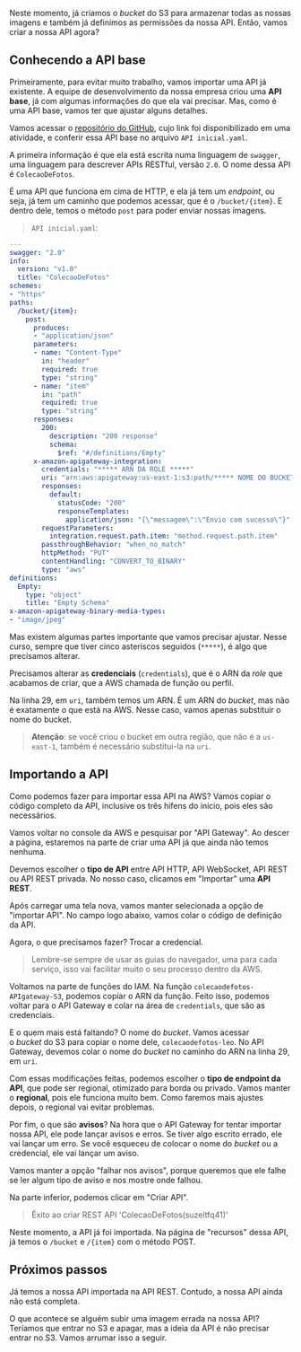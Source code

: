 Neste momento, já criamos o _bucket_ do S3 para armazenar todas as nossas imagens e também já definimos as permissões da nossa API. Então, vamos criar a nossa API agora?

## Conhecendo a API base

Primeiramente, para evitar muito trabalho, vamos importar uma API já existente. A equipe de desenvolvimento da nossa empresa criou uma **API base**, já com algumas informações do que ela vai precisar. Mas, como é uma API base, vamos ter que ajustar alguns detalhes.

Vamos acessar o [repositório do GitHub](https://github.com/leollo98/3630-API_Gateway/tree/Projeto_inicial), cujo link foi disponibilizado em uma atividade, e conferir essa API base no arquivo `API inicial.yaml`.

A primeira informação é que ela está escrita numa linguagem de `swagger`, uma linguagem para descrever APIs RESTful, versão `2.0`. O nome dessa API é `ColecaoDeFotos`.

É uma API que funciona em cima de HTTP, e ela já tem um _endpoint_, ou seja, já tem um caminho que podemos acessar, que é o `/bucket/{item}`. E dentro dele, temos o método `post` para poder enviar nossas imagens.

> `API inicial.yaml`:

```yaml
---
swagger: "2.0"
info:
  version: "v1.0"
  title: "ColecaoDeFotos"
schemes:
- "https"
paths:
  /bucket/{item}:
    post:
      produces:
      - "application/json"
      parameters:
      - name: "Content-Type"
        in: "header"
        required: true
        type: "string"
      - name: "item"
        in: "path"
        required: true
        type: "string"
      responses:
        200:
          description: "200 response"
          schema:
            $ref: "#/definitions/Empty"
      x-amazon-apigateway-integration:
        credentials: "***** ARN DA ROLE *****"
        uri: "arn:aws:apigateway:us-east-1:s3:path/***** NOME DO BUCKET *****/{item}"
        responses:
          default:
            statusCode: "200"
            responseTemplates:
              application/json: "{\"messagem\":\"Envio com sucesso\"}"
        requestParameters:
          integration.request.path.item: "method.request.path.item"
        passthroughBehavior: "when_no_match"
        httpMethod: "PUT"
        contentHandling: "CONVERT_TO_BINARY"
        type: "aws"
definitions:
  Empty:
    type: "object"
    title: "Empty Schema"
x-amazon-apigateway-binary-media-types:
- "image/jpeg"
```

Mas existem algumas partes importante que vamos precisar ajustar. Nesse curso, sempre que tiver cinco asteriscos seguidos (`*****`), é algo que precisamos alterar.

Precisamos alterar as **credenciais** (`credentials`), que é o ARN da _role_ que acabamos de criar, que a AWS chamada de função ou perfil.

Na linha 29, em `uri`, também temos um ARN. É um ARN do _bucket_, mas não é exatamente o que está na AWS. Nesse caso, vamos apenas substituir o nome do bucket.

> **Atenção**: se você criou o bucket em outra região, que não é a `us-east-1`, também é necessário substitui-la na `uri`.

## Importando a API

Como podemos fazer para importar essa API na AWS? Vamos copiar o código completo da API, inclusive os três hifens do início, pois eles são necessários.

Vamos voltar no console da AWS e pesquisar por "API Gateway". Ao descer a página, estaremos na parte de criar uma API já que ainda não temos nenhuma.

Devemos escolher o **tipo de API** entre API HTTP, API WebSocket, API REST ou API REST privada. No nosso caso, clicamos em "Importar" uma **API REST**.

Após carregar uma tela nova, vamos manter selecionada a opção de "importar API". No campo logo abaixo, vamos colar o código de definição da API.

Agora, o que precisamos fazer? Trocar a credencial.

> Lembre-se sempre de usar as guias do navegador, uma para cada serviço, isso vai facilitar muito o seu processo dentro da AWS.

Voltamos na parte de funções do IAM. Na função `colecaodefotos-APIgateway-S3`, podemos copiar o ARN da função. Feito isso, podemos voltar para o API Gateway e colar na área de `credentials`, que são as credenciais.

E o quem mais está faltando? O nome do _bucket_. Vamos acessar o _bucket_ do S3 para copiar o nome dele, `colecaodefotos-leo`. No API Gateway, devemos colar o nome do _bucket_ no caminho do ARN na linha 29, em `uri`.

Com essas modificações feitas, podemos escolher o **tipo de endpoint da API**, que pode ser regional, otimizado para borda ou privado. Vamos manter o **regional**, pois ele funciona muito bem. Como faremos mais ajustes depois, o regional vai evitar problemas.

Por fim, o que são **avisos**? Na hora que o API Gateway for tentar importar nossa API, ele pode lançar avisos e erros. Se tiver algo escrito errado, ele vai lançar um erro. Se você esqueceu de colocar o nome do _bucket_ ou a credencial, ele vai lançar um aviso.

Vamos manter a opção "falhar nos avisos", porque queremos que ele falhe se ler algum tipo de aviso e nos mostre onde falhou.

Na parte inferior, podemos clicar em "Criar API".

> Êxito ao criar REST API 'ColecaoDeFotos(suzeltfq41)'

Neste momento, a API já foi importada. Na página de "recursos" dessa API, já temos o `/bucket` e `/{item}` com o método POST.

## Próximos passos

Já temos a nossa API importada na API REST. Contudo, a nossa API ainda não está completa.

O que acontece se alguém subir uma imagem errada na nossa API? Teríamos que entrar no S3 e apagar, mas a ideia da API é não precisar entrar no S3. Vamos arrumar isso a seguir.